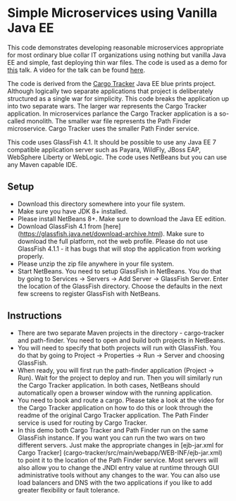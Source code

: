 Simple Microservices using Vanilla Java EE
==========================================
This code demonstrates developing reasonable microservices appropriate for
most ordinary blue collar IT organizations using nothing but vanilla Java EE 
and simple, fast deploying thin war files. The code is used as a demo for 
[this](http://www.slideshare.net/reza_rahman/javaee-microservices) talk. A
video for the talk can be found [here](https://www.youtube.com/watch?v=bS6zKgMb8So).

The code is derived from the [Cargo Tracker](https://cargotracker.java.net/)
Java EE blue prints project. Although logically two separate applications that 
project is deliberately structured as a single war for simplicity. This code
breaks the application up into two separate wars. The larger war represents the 
Cargo Tracker application. In microservices parlance the Cargo Tracker 
application is a so-called monolith. The smaller war file represents the 
Path Finder microservice. Cargo Tracker uses the smaller Path Finder service.

This code uses GlassFish 4.1. It should be possible to use any Java EE 7 
compatible application server such as Payara, WildFly, JBoss EAP, 
WebSphere Liberty or WebLogic. The code uses NetBeans but you can use any Maven 
capable IDE. 

Setup
-----
* Download this directory somewhere into your file system.
* Make sure you have JDK 8+ installed.
* Please install NetBeans 8+. Make sure to download the Java EE edition.
* Download GlassFish 4.1 from [here]
(https://glassfish.java.net/download-archive.html). Make sure to download the 
full platform, not the web profile. Please do not use GlassFish 4.1.1 - it 
has bugs that will stop the application from working properly.
* Please unzip the zip file anywhere in your file system.
* Start NetBeans. You need to setup GlassFish in NetBeans. You do that by going to 
Services -> Servers -> Add Server -> GlassFish Server. Enter the location of 
the GlassFish directory. Choose the defaults in the next few screens to register 
GlassFish with NetBeans.

Instructions
------------
* There are two separate Maven projects in the directory - 
cargo-tracker and path-finder. You need to open and build both projects in NetBeans.
* You will need to specify that both projects will run with GlassFish. You do 
that by going to Project -> Properties -> Run -> Server and choosing GlassFish.
* When ready, you will first run the path-finder application (Project -> Run). 
Wait for the project to deploy and run. Then you will similarly run the 
Cargo Tracker application. In both cases, NetBeans should automatically open a 
browser window with the running application.
* You need to book and route a cargo. Please take a look at the video for the 
Cargo Tracker application on how to do this or look through the readme of the 
original Cargo Tracker application. The Path Finder service is used for
routing by Cargo Tracker.
* In this demo both Cargo Tracker and Path Finder run on the same GlassFish 
instance. If you want you can run the two wars on two different servers. Just 
make the appropriate changes in [ejb-jar.xml for Cargo Tracker]
(cargo-tracker/src/main/webapp/WEB-INF/ejb-jar.xml) to point it to the location 
of the Path Finder service. Most servers will also allow you to change the JNDI 
entry value at runtime through GUI administrative tools without any changes to 
the war. You can also use load balancers and DNS with the two applications if 
you like to add greater flexibility or fault tolerance.
